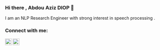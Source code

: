 ### Hi there , Abdou Aziz DIOP  👋

I am an NLP Research Engineer with strong interest in speech processing .



### Connect with me:

 
[<img align="left" alt="codeSTACKr | Twitter" width="22px" src="https://cdn.jsdelivr.net/npm/simple-icons@v3/icons/twitter.svg" />][twitter]
[<img align="left" alt="codeSTACKr | LinkedIn" width="22px" src="https://cdn.jsdelivr.net/npm/simple-icons@v3/icons/linkedin.svg" />][linkedin]
 
  
 
[twitter]: https://twitter.com/abdouaziiz
[instagram]: https://instagram.com/abdouaziiz
[linkedin]: https://linkedin.com/in/abdouaziiz
 
